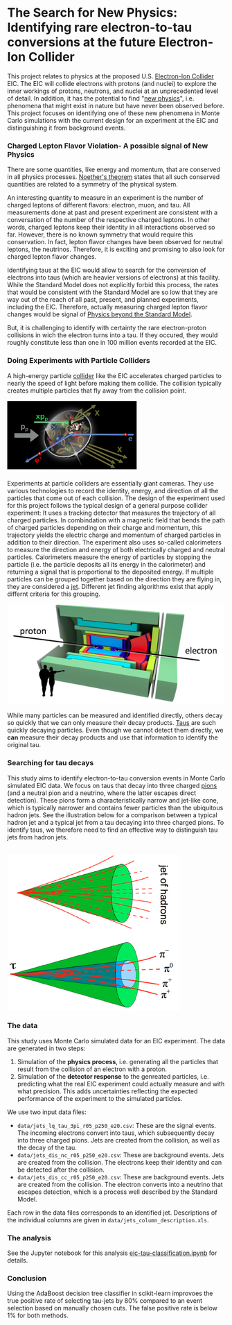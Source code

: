 # The Search for New Physics: Identifying rare electron-to-tau conversions at the future Electron-Ion Collider
This project relates to physics at the proposed U.S. [Electron-Ion Collider](https://www.bnl.gov/bnlweb/pubaf/fact_sheet/pdf/EIC_Brochure.pdf) EIC. The EIC will collide electrons with protons (and nuclei) to explore the inner workings of protons, neutrons, and nuclei at an unprecedented level of detail. In addition, it has the potential to find "[new physics](https://en.wikipedia.org/wiki/Physics_beyond_the_Standard_Model)", i.e. phenomena that might exist in nature but have never been observed before. This project focuses on identifying one of these new phenomena in Monte Carlo simulations with the current design for an experiment at the EIC and distinguishing it from background events.

### Charged Lepton Flavor Violation- A possible signal of New Physics
There are some quantities, like energy and momentum, that are conserved in all physics processes. <a href="https://en.wikipedia.org/wiki/Noether%27s_theorem">Noether's theorem</a> states that all such conserved quantities are related to a symmetry of the physical system.

An interesting quantity to measure in an experiment is the number of charged leptons of different flavors: electron, muon, and tau. All measurements done at past and present experiment are consistent with a conversation of the number of the respective charged leptons. In other words, charged leptons keep their identity in all interactions observed so far. However, there is no known symmetry that would require this conservation. In fact, lepton flavor changes have been observed for neutral leptons, the neutrinos. Therefore, it is exciting and promising to also look for charged lepton flavor changes.

Identifying taus at the EIC would allow to search for the conversion of electrons into taus (which are heavier versions of electrons) at this facility. While the Standard Model does not explicitly forbid this process, the rates that would be consistent with the Standard Model are so low that they are way out of the reach of all past, present, and planned experiments, including the EIC. Therefore, actually measuring charged lepton flavor changes would be signal of [Physics beyond the Standard Model](https://en.wikipedia.org/wiki/Physics_beyond_the_Standard_Model).

But, it is challenging to identify with certainty the rare electron-proton collisions in wich the electron turns into a tau. If they occured, they would roughly constitute less than one in 100 million events recorded at the EIC.

### Doing Experiments with Particle Colliders
A high-energy particle [collider](https://en.wikipedia.org/wiki/Collider) like the EIC accelerates charged particles to nearly the speed of light before making them collide. The collision typically creates multiple particles that fly away from the collision point.

<img src="figures/e-p-collision-dis.png" alt="Electron-proton collision at high energy." style="width: 300px;"/>

Experiments at particle colliders are essentially giant cameras. They use various technologies to record the identity, energy, and direction of all the particles that come out of each collision. The design of the experiment used for this project follows the typical design of a general purpose collider experiment: It uses a tracking detector that measures the trajectory of all charged particles. In combindation with a magnetic field that bends the path of charged particles depending on their charge and momentum, this trajectory yields the electric charge and momentum of charged particles in addition to their direction. The experiment also uses so-called calorimeters to measure the direction and energy of both electrically charged and neutral particles. Calorimeters measure the energy of particles by stopping the particle (i.e. the particle deposits all its energy in the calorimeter) and returning a signal that is proportional to the deposited energy. If multiple particles can be grouped together based on the direction they are flying in, they are considered a <a href="https://en.wikipedia.org/wiki/Jet_(particle_physics)">jet</a>. Different jet finding algorithms exist that apply differnt criteria for this grouping.

<img src="figures/eic_experiment.png" alt="Example design of an Electron-Ion Collider experiment." style="width: 500px;"/>

While many particles can be measured and identified directly, others decay so quickly that we can only measure their decay products. <a href="https://en.wikipedia.org/wiki/Tau_(particle)">Taus</a> are such quickly decaying particles. Even though we cannot detect them directly, we __can__ measure their decay products and use that information to identify the original tau.


### Searching for tau decays
This study aims to identify electron-to-tau conversion events in Monte Carlo simulated EIC data. We focus on taus that decay into three charged [pions](https://en.wikipedia.org/wiki/Pion) (and a neutral pion and a neutrino, where the latter escapes direct detection). These pions form a characteristically narrow and jet-like cone, which is typically narrower and contains fewer particles than the ubiquitous hadron jets. See the illustration below for a comparison between a typical hadron jet and a typical jet from a tau decaying into three charged pions. To identify taus, we therefore need to find an effective way to distinguish tau jets from hadron jets.

<br>

<img src="figures/tau_signature.jpg" alt="Experimental signature of a tau lepton decaying into pions." style="width: 400px;"/>


### The data
This study uses Monte Carlo simulated data for an EIC experiment. The data are generated in two steps:

1. Simulation of the __physics process__, i.e. generating all the particles that result from the collision of an electron with a proton.
2. Simulation of the __detector response__ to the genreated particles, i.e. predicting what the real EIC experiment could actually measure and with what precision. This adds uncertainties reflecting the expected performance of the experiment to the simulated particles.

We use two input data files:
* `data/jets_lq_tau_3pi_r05_p250_e20.csv`: These are the signal events. The incoming electrons convert into taus, which subsequently decay into three charged pions. Jets are created from the collision, as well as the decay of the tau.
* `data/jets_dis_nc_r05_p250_e20.csv`: These are background events. Jets are created from the collision. The electrons keep their identity and can be detected after the collision.
* `data/jets_dis_cc_r05_p250_e20.csv`: These are background events. Jets are created from the collision. The electron converts into a neutrino that escapes detection, which is a process well described by the Standard Model.

Each row in the data files corresponds to an identified jet. Descriptions of the individual columns are given in `data/jets_column_description.xls`.


### The analysis
See the Jupyter notebook for this analysis [eic-tau-classification.ipynb](eic-tau-classification.ipynb) for details.


### Conclusion
Using the AdaBoost decision tree classifier in scikit-learn improvoes the true positive rate of selecting tau-jets by 80% compared to an event selection based on manually chosen cuts. The false positive rate is below 1% for both methods.
